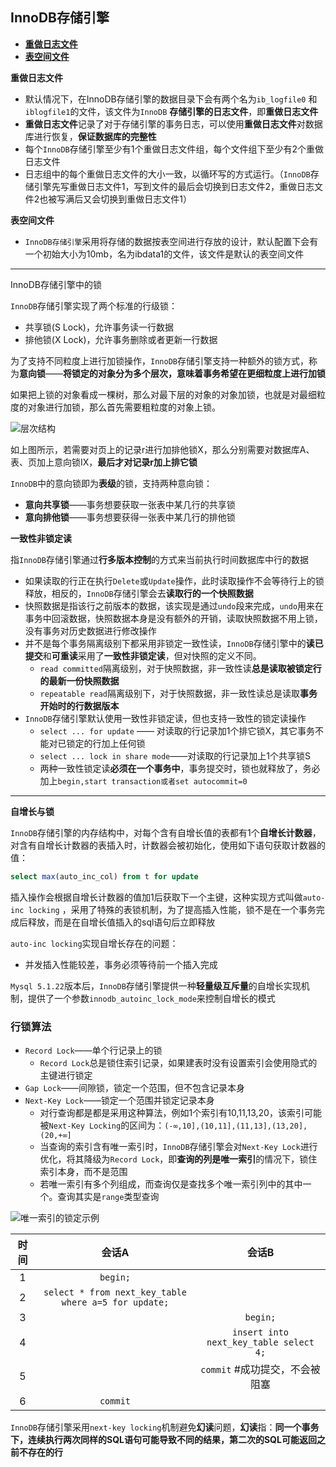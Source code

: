 ## InnoDB存储引擎



+ <a href="#redoFile">**重做日志文件**</a>
+ <a href="#tableFile">**表空间文件**</a>





<a name="redoFile">**重做日志文件**</a>

+ 默认情况下，在InnoDB存储引擎的数据目录下会有两个名为`ib_logfile0` 和`iblogfile1`的文件，该文件为`InnoDB` **存储引擎的日志文件**，即**重做日志文件**
+ **重做日志文件**记录了对于存储引擎的事务日志，可以使用**重做日志文件**对数据库进行恢复，**保证数据库的完整性**
+ 每个`InnoDB`存储引擎至少有1个重做日志文件组，每个文件组下至少有2个重做日志文件
+ 日志组中的每个重做日志文件的大小一致，以循环写的方式运行。（`InnoDB`存储引擎先写重做日志文件1，写到文件的最后会切换到日志文件2，重做日志文件2也被写满后又会切换到重做日志文件1）



<a name="tableFile">**表空间文件**</a>

+ `InnoDB存储引擎`采用将存储的数据按表空间进行存放的设计，默认配置下会有一个初始大小为10mb，名为ibdata1的文件，该文件是默认的表空间文件






----

<a name="#InnodbLock">InnoDB存储引擎中的锁</a>

`InnoDB`存储引擎实现了两个标准的行级锁：

+ 共享锁(S Lock)，允许事务读一行数据
+ 排他锁(X Lock)，允许事务删除或者更新一行数据



为了支持不同粒度上进行加锁操作，`InnoDB`存储引擎支持一种额外的锁方式，称为**意向锁**——**将锁定的对象分为多个层次，意味着事务希望在更细粒度上进行加锁**



如果把上锁的对象看成一棵树，那么对最下层的对象的对象加锁，也就是对最细粒度的对象进行加锁，那么首先需要粗粒度的对象上锁。

![层次结构]()

如上图所示，若需要对页上的记录r进行加排他锁X，那么分别需要对数据库A、表、页加上意向锁IX，**最后才对记录r加上排它锁**



`InnoDB`中的意向锁即为**表级**的锁，支持两种意向锁：

+ **意向共享锁**——事务想要获取一张表中某几行的共享锁
+ **意向排他锁**——事务想要获得一张表中某几行的排他锁



**一致性非锁定读**

指`InnoDB`存储引擎通过**行多版本控制**的方式来当前执行时间数据库中行的数据

+ 如果读取的行正在执行`Delete`或`Update`操作，此时读取操作不会等待行上的锁释放，相反的，`InnoDB`存储引擎会去**读取行的一个快照数据**
+ 快照数据是指该行之前版本的数据，该实现是通过`undo`段来完成，`undo`用来在事务中回滚数据，快照数据本身是没有额外的开销，读取快照数据不用上锁，没有事务对历史数据进行修改操作
+ 并不是每个事务隔离级别下都采用非锁定一致性读，`InnoDB`存储引擎中的**读已提交**和**可重读**采用了**一致性非锁定读**，但对快照的定义不同。
  + `read committed`隔离级别，对于快照数据，非一致性读**总是读取被锁定行的最新一份快照数据**
  + `repeatable read`隔离级别下，对于快照数据，非一致性读总是读取**事务开始时的行数据版本**
+ `InnoDB`存储引擎默认使用一致性非锁定读，但也支持一致性的锁定读操作
  + `select ... for update` —— 对读取的行记录加1个排它锁X，其它事务不能对已锁定的行加上任何锁
  + `select ... lock in share mode`——对读取的行记录加上1个共享锁S
  + 两种一致性锁定读**必须在一个事务中**，事务提交时，锁也就释放了，务必加上`begin,start transaction或者set autocommit=0`


-----

**自增长与锁**

`InnoDB`存储引擎的内存结构中，对每个含有自增长值的表都有1个**自增长计数器**，对含有自增长计数器的表插入时，计数器会被初始化，使用如下语句获取计数器的值：

```sql
select max(auto_inc_col) from t for update
```

插入操作会根据自增长计数器的值加1后获取下一个主键，这种实现方式叫做`auto-inc locking` ，采用了特殊的表锁机制，为了提高插入性能，锁不是在一个事务完成后释放，而是在自增长值插入的sql语句后立即释放

`auto-inc locking`实现自增长存在的问题：

+ 并发插入性能较差，事务必须等待前一个插入完成





`Mysql 5.1.22`版本后，`InnoDB`存储引擎提供一种**轻量级互斥量**的自增长实现机制，提供了一个参数`innodb_autoinc_lock_mode`来控制自增长的模式



### 行锁算法

+ `Record Lock`——单个行记录上的锁
  + `Record Lock`总是锁住索引记录，如果建表时没有设置索引会使用隐式的主键进行锁定
+ `Gap Lock`——间隙锁，锁定一个范围，但不包含记录本身
+ `Next-Key Lock`——锁定一个范围并锁定记录本身
  + 对行查询都是都是采用这种算法，例如1个索引有10,11,13,20，该索引可能被`Next-Key Locking`的区间为：`(-∞,10],(10,11],(11,13],(13,20],(20,+∞]`
  + 当查询的索引含有唯一索引时，`InnoDB`存储引擎会对`Next-Key Lock`进行优化，将其降级为`Record Lock`，即**查询的列是唯一索引**的情况下，锁住索引本身，而不是范围
  + 若唯一索引有多个列组成，而查询仅是查找多个唯一索引列中的其中一个。查询其实是`range`类型查询





![唯一索引的锁定示例]()



|  时间  |                   会话A                    |                  会话B                   |
| :--: | :--------------------------------------: | :------------------------------------: |
|  1   |                 `begin;`                 |                                        |
|  2   | `select * from next_key_table where a=5 for update;` |                                        |
|  3   |                                          |                `begin;`                |
|  4   |                                          | `insert into next_key_table select 4;` |
|  5   |                                          |          `commit` #成功提交，不会被阻塞          |
|  6   |                 `commit`                 |                                        |



`InnoDB`存储引擎采用`next-key locking`机制避免**幻读**问题，**幻读**指：**同一个事务下，连续执行两次同样的SQL语句可能导致不同的结果，第二次的SQL可能返回之前不存在的行**







